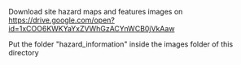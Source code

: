 Download site hazard maps and features images on
https://drive.google.com/open?id=1xCOO6KWKYaYxZVWhGzACYnWCB0jVkAaw

Put the folder "hazard_information" inside
the images folder of this directory